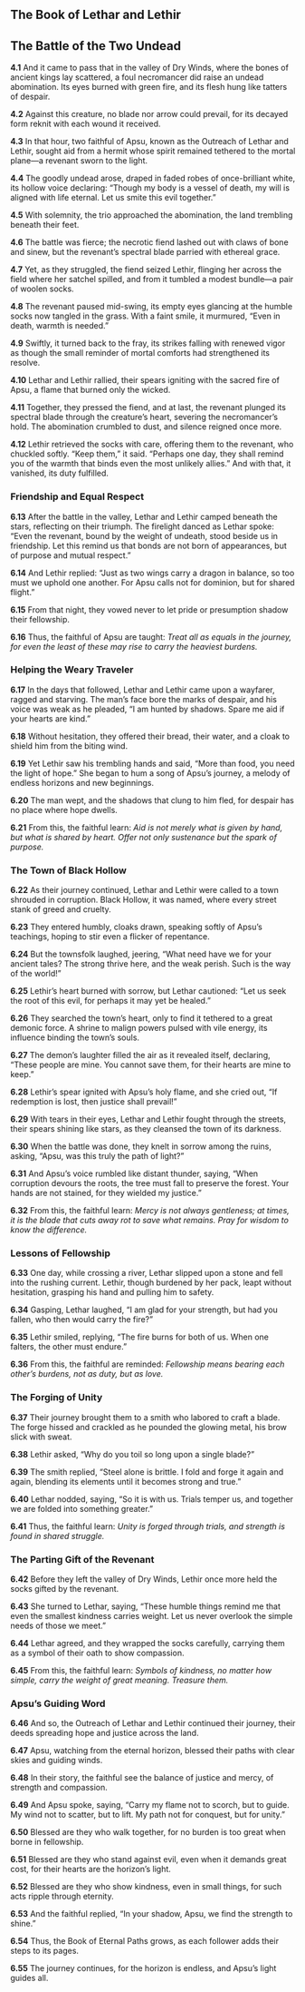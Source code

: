 ## The Book of Lethar and Lethir

## The Battle of the Two Undead

**4.1** And it came to pass that in the valley of Dry Winds, where the bones of ancient kings lay scattered, a foul necromancer did raise an undead abomination. Its eyes burned with green fire, and its flesh hung like tatters of despair.  

**4.2** Against this creature, no blade nor arrow could prevail, for its decayed form reknit with each wound it received.  

**4.3** In that hour, two faithful of Apsu, known as the Outreach of Lethar and Lethir, sought aid from a hermit whose spirit remained tethered to the mortal plane—a revenant sworn to the light.  

**4.4** The goodly undead arose, draped in faded robes of once-brilliant white, its hollow voice declaring: “Though my body is a vessel of death, my will is aligned with life eternal. Let us smite this evil together.”  

**4.5** With solemnity, the trio approached the abomination, the land trembling beneath their feet.  

**4.6** The battle was fierce; the necrotic fiend lashed out with claws of bone and sinew, but the revenant’s spectral blade parried with ethereal grace.  

**4.7** Yet, as they struggled, the fiend seized Lethir, flinging her across the field where her satchel spilled, and from it tumbled a modest bundle—a pair of woolen socks.  

**4.8** The revenant paused mid-swing, its empty eyes glancing at the humble socks now tangled in the grass. With a faint smile, it murmured, “Even in death, warmth is needed.”  

**4.9** Swiftly, it turned back to the fray, its strikes falling with renewed vigor as though the small reminder of mortal comforts had strengthened its resolve.  

**4.10** Lethar and Lethir rallied, their spears igniting with the sacred fire of Apsu, a flame that burned only the wicked.  

**4.11** Together, they pressed the fiend, and at last, the revenant plunged its spectral blade through the creature’s heart, severing the necromancer’s hold. The abomination crumbled to dust, and silence reigned once more.  

**4.12** Lethir retrieved the socks with care, offering them to the revenant, who chuckled softly. “Keep them,” it said. “Perhaps one day, they shall remind you of the warmth that binds even the most unlikely allies.” And with that, it vanished, its duty fulfilled.  

### Friendship and Equal Respect  
**6.13** After the battle in the valley, Lethar and Lethir camped beneath the stars, reflecting on their triumph. The firelight danced as Lethar spoke: “Even the revenant, bound by the weight of undeath, stood beside us in friendship. Let this remind us that bonds are not born of appearances, but of purpose and mutual respect.”  

**6.14** And Lethir replied: “Just as two wings carry a dragon in balance, so too must we uphold one another. For Apsu calls not for dominion, but for shared flight.”  

**6.15** From that night, they vowed never to let pride or presumption shadow their fellowship.  

**6.16** Thus, the faithful of Apsu are taught: *Treat all as equals in the journey, for even the least of these may rise to carry the heaviest burdens.*


### Helping the Weary Traveler  
**6.17** In the days that followed, Lethar and Lethir came upon a wayfarer, ragged and starving. The man’s face bore the marks of despair, and his voice was weak as he pleaded, “I am hunted by shadows. Spare me aid if your hearts are kind.”  

**6.18** Without hesitation, they offered their bread, their water, and a cloak to shield him from the biting wind. 

**6.19** Yet Lethir saw his trembling hands and said, “More than food, you need the light of hope.” She began to hum a song of Apsu’s journey, a melody of endless horizons and new beginnings.  

**6.20** The man wept, and the shadows that clung to him fled, for despair has no place where hope dwells. 

**6.21** From this, the faithful learn: *Aid is not merely what is given by hand, but what is shared by heart. Offer not only sustenance but the spark of purpose.*


### The Town of Black Hollow  
**6.22** As their journey continued, Lethar and Lethir were called to a town shrouded in corruption. Black Hollow, it was named, where every street stank of greed and cruelty.  

**6.23** They entered humbly, cloaks drawn, speaking softly of Apsu’s teachings, hoping to stir even a flicker of repentance.  

**6.24** But the townsfolk laughed, jeering, “What need have we for your ancient tales? The strong thrive here, and the weak perish. Such is the way of the world!”  

**6.25** Lethir’s heart burned with sorrow, but Lethar cautioned: “Let us seek the root of this evil, for perhaps it may yet be healed.”  

**6.26** They searched the town’s heart, only to find it tethered to a great demonic force. A shrine to malign powers pulsed with vile energy, its influence binding the town’s souls.  

**6.27** The demon’s laughter filled the air as it revealed itself, declaring, “These people are mine. You cannot save them, for their hearts are mine to keep.”  

**6.28** Lethir’s spear ignited with Apsu’s holy flame, and she cried out, “If redemption is lost, then justice shall prevail!”  

**6.29** With tears in their eyes, Lethar and Lethir fought through the streets, their spears shining like stars, as they cleansed the town of its darkness.  

**6.30** When the battle was done, they knelt in sorrow among the ruins, asking, “Apsu, was this truly the path of light?”  

**6.31** And Apsu’s voice rumbled like distant thunder, saying, “When corruption devours the roots, the tree must fall to preserve the forest. Your hands are not stained, for they wielded my justice.”  

**6.32** From this, the faithful learn: *Mercy is not always gentleness; at times, it is the blade that cuts away rot to save what remains. Pray for wisdom to know the difference.*


### Lessons of Fellowship  
**6.33** One day, while crossing a river, Lethar slipped upon a stone and fell into the rushing current. Lethir, though burdened by her pack, leapt without hesitation, grasping his hand and pulling him to safety. 

**6.34** Gasping, Lethar laughed, “I am glad for your strength, but had you fallen, who then would carry the fire?”  

**6.35** Lethir smiled, replying, “The fire burns for both of us. When one falters, the other must endure.”  

**6.36** From this, the faithful are reminded: *Fellowship means bearing each other’s burdens, not as duty, but as love.*


### The Forging of Unity  
**6.37** Their journey brought them to a smith who labored to craft a blade. The forge hissed and crackled as he pounded the glowing metal, his brow slick with sweat. 

**6.38** Lethir asked, “Why do you toil so long upon a single blade?”  

**6.39** The smith replied, “Steel alone is brittle. I fold and forge it again and again, blending its elements until it becomes strong and true.”  

**6.40** Lethar nodded, saying, “So it is with us. Trials temper us, and together we are folded into something greater.”  

**6.41** Thus, the faithful learn: *Unity is forged through trials, and strength is found in shared struggle.*


### The Parting Gift of the Revenant  
**6.42** Before they left the valley of Dry Winds, Lethir once more held the socks gifted by the revenant.  

**6.43** She turned to Lethar, saying, “These humble things remind me that even the smallest kindness carries weight. Let us never overlook the simple needs of those we meet.”  

**6.44** Lethar agreed, and they wrapped the socks carefully, carrying them as a symbol of their oath to show compassion.  

**6.45** From this, the faithful learn: *Symbols of kindness, no matter how simple, carry the weight of great meaning. Treasure them.*


### Apsu’s Guiding Word  
**6.46** And so, the Outreach of Lethar and Lethir continued their journey, their deeds spreading hope and justice across the land.  

**6.47** Apsu, watching from the eternal horizon, blessed their paths with clear skies and guiding winds.  

**6.48** In their story, the faithful see the balance of justice and mercy, of strength and compassion.  

**6.49** And Apsu spoke, saying, “Carry my flame not to scorch, but to guide. My wind not to scatter, but to lift. My path not for conquest, but for unity.”  

**6.50** Blessed are they who walk together, for no burden is too great when borne in fellowship.  

**6.51** Blessed are they who stand against evil, even when it demands great cost, for their hearts are the horizon’s light.  

**6.52** Blessed are they who show kindness, even in small things, for such acts ripple through eternity.  

**6.53** And the faithful replied, “In your shadow, Apsu, we find the strength to shine.”  

**6.54** Thus, the Book of Eternal Paths grows, as each follower adds their steps to its pages.  

**6.55** The journey continues, for the horizon is endless, and Apsu’s light guides all.
